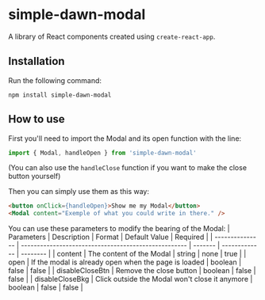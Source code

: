 # simple-dawn-modal

A library of React components created using `create-react-app`.

## Installation

Run the following command:

```
npm install simple-dawn-modal
```

## How to use

First you'll need to import the Modal and its open function with the line:

```js
import { Modal, handleOpen } from 'simple-dawn-modal'
```

(You can also use the `handleClose` function if you want to make the close button yourself)

Then you can simply use them as this way:

```html
<button onClick={handleOpen}>Show me my Modal</button>
<Modal content="Exemple of what you could write in there." />
```

You can use these parameters to modify the bearing of the Modal:
| Parameters | Description | Format | Default Value | Required |
| --------------- | ---------------------------------------------------- | ------- | ------------- | -------- |
| content | The content of the Modal | string | none | true |
| open | If the modal is already open when the page is loaded | boolean | false | false |
| disableCloseBtn | Remove the close button | boolean | false | false |
| disableCloseBkg | Click outside the Modal won't close it anymore | boolean | false | false |

